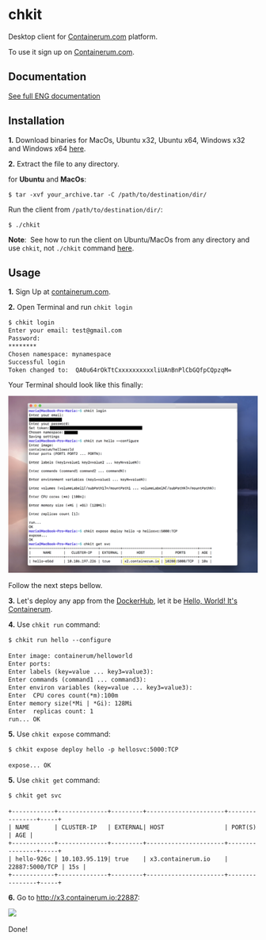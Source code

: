 # chkit
Desktop client for [Containerum.com](https://containerum.com) platform.

To use it sign up on [Containerum.com](https://containerum.com).

## Documentation
[See full ENG documentation](https://github.com/containerum/chkit/wiki)
## Installation

**1.** Download binaries for MacOs, Ubuntu x32, Ubuntu x64, Windows x32 and Windows x64 [here](https://github.com/containerum/chkit/releases).

**2.** Extract the file to any directory.

for **Ubuntu** and **MacOs**:
```
$ tar -xvf your_archive.tar -C /path/to/destination/dir/
```
Run the client from `/path/to/destination/dir/`:
```
$ ./chkit
```
**Note**: 
See how to run the client on Ubuntu/MacOs from any directory and use `chkit`, not `./chkit` command [here](https://containerum.com/documentation/Installing-Containerum-CLI-from-binaries).

## Usage

**1.** Sign Up at [containerum.com](https://containerum.com).

**2.** Open Terminal and run `chkit login`

```
$ chkit login
Enter your email: test@gmail.com
Password:
********
Chosen namespace: mynamespace
Successful login
Token changed to:  QA0u64rOkTtCxxxxxxxxxxliUAnBnPlCbGQfpCQpzqM=
```
Your Terminal should look like this finally:

![](images/all.png)

Follow the next steps bellow.

**3.** Let's deploy any app from the [DockerHub](https://hub.docker.com), let it be [Hello, World! It's Containerum](https://hub.docker.com/r/containerum/helloworld/).

**4.** Use `chkit run` command:
```
$ chkit run hello --configure

Enter image: containerum/helloworld
Enter ports:
Enter labels (key=value ... key3=value3):
Enter commands (command1 ... command3):
Enter environ variables (key=value ... key3=value3):
Enter  CPU cores count(*m):100m
Enter memory size(*Mi | *Gi): 128Mi
Enter  replicas count: 1
run... OK
```
**5.** Use `chkit expose` command:
```
$ chkit expose deploy hello -p hellosvc:5000:TCP

expose... OK
```
**5.** Use `chkit get` command:
```
$ chkit get svc

+------------+--------------+---------+----------------------+----------------+-----+
| NAME       | CLUSTER-IP   | EXTERNAL| HOST                 | PORT(S)        | AGE |
+------------+--------------+---------+----------------------+----------------+-----+
| hello-926c | 10.103.95.119| true    | x3.containerum.io    | 22887:5000/TCP | 15s |
+------------+--------------+---------+----------------------+----------------+-----+
```
**6.** Go to http://x3.containerum.io:22887:

![](images/result.png)

Done!
